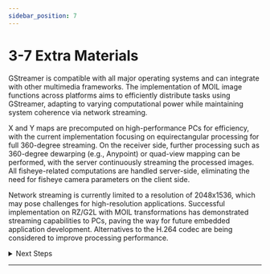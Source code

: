 ```yaml
---
sidebar_position: 7
---
```


# 3-7 Extra Materials

GStreamer is compatible with all major operating systems and can integrate with other multimedia frameworks. The implementation of MOIL image functions across platforms aims to efficiently distribute tasks using GStreamer, adapting to varying computational power while maintaining system coherence via network streaming.

X and Y maps are precomputed on high-performance PCs for efficiency, with the current implementation focusing on equirectangular processing for full 360-degree streaming. On the receiver side, further processing such as 360-degree dewarping (e.g., Anypoint) or quad-view mapping can be performed, with the server continuously streaming the processed images. All fisheye-related computations are handled server-side, eliminating the need for fisheye camera parameters on the client side.

Network streaming is currently limited to a resolution of 2048x1536, which may pose challenges for high-resolution applications. Successful implementation on RZ/G2L with MOIL transformations has demonstrated streaming capabilities to PCs, paving the way for future embedded application development. Alternatives to the H.264 codec are being considered to improve processing performance.

<details>
  <summary>Next Steps</summary>

Next steps involve connecting the MOIL GStreamer equirectangular stream to VLC Player, PotPlayer, and Pannellum for web-based viewing. Below are related resources:

- **[VLC Player](https://www.videolan.org/vlc/index.html)**
- **[Custom Ubuntu 22.04 VLC Player Build by SKC (Forced Equirectangular Mode)](https://drive.google.com/file/d/1VlZB8uoxSMvFdbzMaml-ED-BbYoxrGnj/view?usp=drive_link)**
- **[VLC Player Source Code](https://github.com/videolan/vlc)**
- **[PotPlayer](https://potplayer.daum.net/)**
- **[Pannellum](https://pannellum.org/)**
- **[Panellum Demo Videos](http://140.112.12.82/moil/pannellum/video/)**

</details>

---